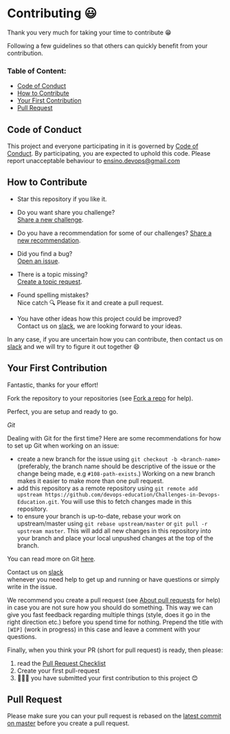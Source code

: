 # Contributing :smiley:

Thank you very much for taking your time to contribute :grin: 

Following a few guidelines so that others can quickly benefit from your contribution.

### Table of Content: 

- [Code of Conduct](#code-of-conduct)
- [How to Contribute](#how-to-contribute) 
- [Your First Contribution](#your-first-contribution)
- [Pull Request](#pull-request)



## Code of Conduct
This project and everyone participating in it is governed by [Code of Conduct](https://github.com/devops-education/Challenges-in-Devops-Education/blob/main/CODE_OF_CONDUCT.md). By participating, you are expected to uphold this code. Please report unacceptable behaviour to ensino.devops@gmail.com

## How to Contribute
- Star this repository if you like it.

- Do you want share you challenge?  
  [Share a new challenge](https://github.com/devops-education/Challenges-in-Devops-Education/issues/new?template=challenge_request.md&title=[Challenge]).
  
 - Do you have a recommendation for some of our challenges?
  [Share a new recommendation](https://github.com/devops-education/Challenges-in-Devops-Education/issues/new?template=recommendation_request.md&title=[Recommendation]).
  
- Did you find a bug?  
  [Open an issue](https://github.com/devops-education/Challenges-in-Devops-Education/issues/new?template=bug_report.md).
  
- There is a topic missing?  
  [Create a topic request](https://github.com/devops-education/Challenges-in-Devops-Education/issues/new?template=feature_request.md&title=[Feature]).
  
- Found spelling mistakes?  
  Nice catch :mag: Please fix it and create a pull request.
     
- You have other ideas how this project could be improved?  
  Contact us on 
  [slack](https://devops-education.slack.com/archives/C01RJV66G4V),
  we are looking forward to your ideas.

In any case, if you are uncertain how you can contribute, then contact us on 
[slack](https://devops-education.slack.com/archives/C01RJV66G4V)
and we will try to figure it out together :smile:

## Your First Contribution
Fantastic, thanks for your effort! 
  
Fork the repository to your repositories (see [Fork a repo](https://help.github.com/en/articles/fork-a-repo) for help). 

Perfect, you are setup and ready to go. 

<a name="git"></a>
*Git*  

Dealing with Git for the first time? Here are some recommendations for how to set up Git when working on an issue: 
- create a new branch for the issue using `git checkout -b <branch-name>` (preferably, the branch name
  should be descriptive of the issue or the change being made, e.g `#108-path-exists`.) Working
  on a new branch makes it easier to make more than one pull request.
- add this repository as a remote repository using
 `git remote add upstream https://github.com/devops-education/Challenges-in-Devops-Education.git`. You will use this to
  fetch changes made in this repository.
- to ensure your branch is up-to-date, rebase your work on
  upstream/master using `git rebase upstream/master` or `git pull -r upstream master`.
  This will add all new changes in this repository into your branch and place your
  local unpushed changes at the top of the branch.

You can read more on Git [here](https://git-scm.com/book/).

Contact us on
[slack](https://kotlinlang.slack.com/messages/C887ZKGCQ/)  
whenever you need help to get up and running or have questions or simply write in the issue.

We recommend you create a pull request (see [About pull requests](https://help.github.com/en/articles/about-pull-requests) for help)
in case you are not sure how you should do something. 
This way we can give you fast feedback regarding multiple things (style, does it go in the right direction etc.) before you spend time for nothing.
Prepend the title with `[WIP]` (work in progress) in this case and leave a comment with your questions.

Finally, when you think your PR (short for pull request) is ready, then please:

1. read the [Pull Request Checklist](#pull-request-checklist) 
2. Create your first pull-request
3. 👏👏👏 you have submitted your first contribution to this project :blush:

## Pull Request
Please make sure you can your pull request is rebased on the [latest commit on master](https://github.com/devops-education/Challenges-in-Devops-Education/commits/master) before you create a pull request.
